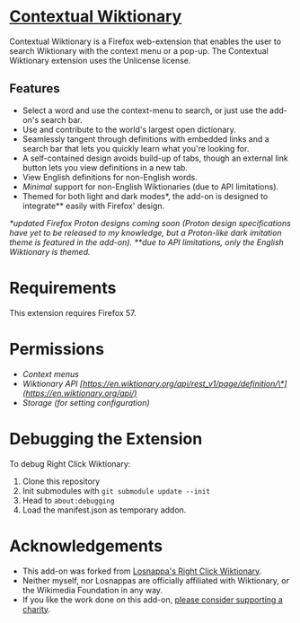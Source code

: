 # [Contextual Wiktionary](https://addons.mozilla.org/en-US/firefox/addon/contextual-wiktionary/)
Contextual Wiktionary is a Firefox web-extension that enables the user to search Wiktionary with the context menu or a pop-up. The Contextual Wiktionary extension uses the Unlicense license.

## Features
* Select a word and use the context-menu to search, or just use the add-on's search bar.
* Use and contribute to the world's largest open dictionary.
* Seamlessly tangent through definitions with embedded links and a search bar that lets you quickly learn what you're looking for.
* A self-contained design avoids build-up of tabs, though an external link button lets you view definitions in a new tab.
* View English definitions for non-English words.
* *Minimal* support for non-English Wiktionaries (due to API limitations).
* Themed for both light and dark modes\*, the add-on is designed to integrate\*\* easily with Firefox' design.

*\*updated Firefox Proton designs coming soon (Proton design specifications have yet to be released to my knowledge, but a Proton-like dark imitation theme is featured in the add-on).
\*\*due to API limitations, only the English Wiktionary is themed.*

# Requirements
This extension requires Firefox 57.

# Permissions
* *Context menus*
* *Wiktionary API [https://en.wiktionary.org/api/rest_v1/page/definition/\*](https://en.wiktionary.org/api/)*
* *Storage (for setting configuration)*

# Debugging the Extension
To debug Right Click Wiktionary:
1. Clone this repository
2. Init submodules with `git submodule update --init`
3. Head to `about:debugging`
4. Load the manifest.json as temporary addon.

# Acknowledgements
* This add-on was forked from [Losnappa's Right Click Wiktionary](https://gitlab.com/losnappas/Context-menu-Wiktionary/).
* Neither myself, nor Losnappas are officially affiliated with Wiktionary, or the Wikimedia Foundation in any way.
* If you like the work done on this add-on, [please consider supporting a charity](https://www.thetrevorproject.org).

